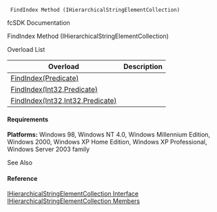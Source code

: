 ﻿     FindIndex Method (IHierarchicalStringElementCollection)                                                   

fcSDK Documentation

FindIndex Method (IHierarchicalStringElementCollection)

Overload List

| Overload | Description |
| --- | --- |
| [FindIndex(Predicate<IHierarchicalStringElement>)](fcSDK~FChoice.Foundation.Clarify.DataObjects.IHierarchicalStringElementCollection~FindIndex(Predicate{IHierarchicalStringElement}).md) |   |
| [FindIndex(Int32,Predicate<IHierarchicalStringElement>)](fcSDK~FChoice.Foundation.Clarify.DataObjects.IHierarchicalStringElementCollection~FindIndex(Int32,Predicate{IHierarchicalStringElement}).md) |   |
| [FindIndex(Int32,Int32,Predicate<IHierarchicalStringElement>)](fcSDK~FChoice.Foundation.Clarify.DataObjects.IHierarchicalStringElementCollection~FindIndex(Int32,Int32,Predicate{IHierarchicalStringElement}).md) |   |

#### Requirements

**Platforms:** Windows 98, Windows NT 4.0, Windows Millennium Edition, Windows 2000, Windows XP Home Edition, Windows XP Professional, Windows Server 2003 family

See Also

#### Reference

[IHierarchicalStringElementCollection Interface](fcSDK~FChoice.Foundation.Clarify.DataObjects.IHierarchicalStringElementCollection.md)  
[IHierarchicalStringElementCollection Members](fcSDK~FChoice.Foundation.Clarify.DataObjects.IHierarchicalStringElementCollection_members.md)